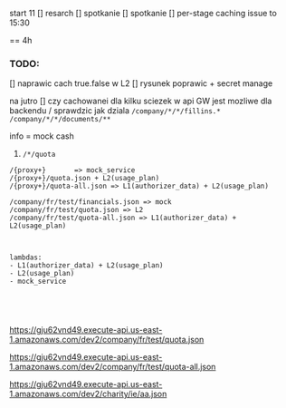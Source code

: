 
start 11
[] resarch
[] spotkanie
[] spotkanie
[] per-stage caching issue 
to 15:30

== 4h
### TODO:

[] naprawic cach true.false w L2
[] rysunek poprawic + secret manage

na jutro
[] czy cachowanei dla kilku sciezek w api GW jest mozliwe dla backendu / sprawdzic jak dziala
`/company/*/*/fillins.*`
`/company/*/*/documents/**`


info = mock cash 

1. `/*/quota`

```
/{proxy+}       => mock_service
/{proxy+}/quota.json + L2(usage_plan)
/{proxy+}/quota-all.json => L1(authorizer_data) + L2(usage_plan)

/company/fr/test/financials.json => mock
/company/fr/test/quota.json => L2
/company/fr/test/quota-all.json => L1(authorizer_data) + L2(usage_plan)



lambdas:
- L1(authorizer_data) + L2(usage_plan)
- L2(usage_plan)
- mock_service





```

https://gju62vnd49.execute-api.us-east-1.amazonaws.com/dev2/company/fr/test/quota.json

https://gju62vnd49.execute-api.us-east-1.amazonaws.com/dev2/company/fr/test/quota-all.json

https://gju62vnd49.execute-api.us-east-1.amazonaws.com/dev2/charity/ie/aa.json